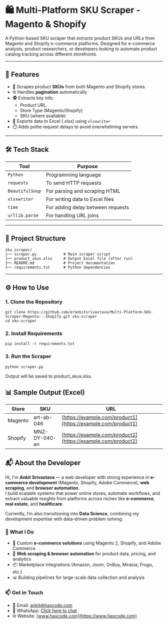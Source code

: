 # 🛍️ Multi-Platform SKU Scraper - Magento & Shopify

A Python-based SKU scraper that extracts product SKUs and URLs from Magento and Shopify e-commerce platforms. Designed for e-commerce analysts, product researchers, or developers looking to automate product catalog tracking across different storefronts.

---

## 🚀 Features

- 🔎 Scrapes product **SKUs** from both Magento and Shopify stores
- 🌐 Handles **pagination** automatically
- 🕵️ Extracts key info:
  - Product URL
  - Store Type (Magento/Shopify)
  - SKU (where available)
- 💾 Exports data to Excel (.xlsx) using `xlsxwriter`
- ⏱️ Adds polite request delays to avoid overwhelming servers

---

## 🛠️ Tech Stack

| Tool        | Purpose                              |
|-------------|---------------------------------------|
| `Python`    | Programming language                  |
| `requests`  | To send HTTP requests                 |
| `BeautifulSoup` | For parsing and scraping HTML      |
| `xlsxwriter` | For writing data to Excel files       |
| `time`      | For adding delay between requests     |
| `urllib.parse` | For handling URL joins              |

---

## 📁 Project Structure

```
sku_scraper/  
├── scraper.py            # Main scraper script  
├── product_skus.xlsx     # Output Excel file (after run)  
├── README.md             # Project documentation  
├── requirements.txt      # Python dependencies  
```



---

## ⚙️ How to Use

### 1. Clone the Repository
```
git clone https://github.com/erankitsrivastava/Multi-Platform-SKU-Scraper-Magento---Shopify.git sku-scraper
cd sku-scraper
```
### 2. Install Requirements

```
pip install -r requirements.txt
```

### 3. Run the Scraper
```
python scraper.py

```
Output will be saved to product_skus.xlsx.

## 📊 Sample Output (Excel)
| Store   | SKU    | URL                                                          |
| ------- | ------ | ------------------------------------------------------------ |
| Magento | art-ab-046 | [https://example.com/product1](https://example.com/product1) |
| Shopify | MNZ-DY-040-en | [https://example.com/product2](https://example.com/product2) |

## 📬 About the Developer

Hi, I'm **Ankit Srivastava** — a web developer with strong experience in **e-commerce development** (Magento, Shopify, Adobe Commerce), **web scraping**, and **browser automation**.  
I build scalable systems that power online stores, automate workflows, and extract valuable insights from platforms across niches like **e-commerce**, **real estate**, and **healthcare**.  

Currently, I’m also transitioning into **Data Science**, combining my development expertise with data-driven problem solving.  

### 🔧 What I Do
- 🛒 Custom **e-commerce solutions** using Magento 2, Shopify, and Adobe Commerce  
- 🤖 **Web scraping & browser automation** for product data, pricing, and analytics  
- 📦 Marketplace integrations (Amazon, Joom, OnBuy, Miravia, Frugo, etc.)  
- 📊 Building pipelines for large-scale data collection and analysis  

### 📫 Get in Touch
- 📧 Email: [ankit@haxcode.com](mailto:ankit@haxcode.com)  
- 💬 WhatsApp: [Click here to chat](https://wa.me/919506373657)
- 🌐 Website: [www.haxcode.com](https://www.haxcode.com)
